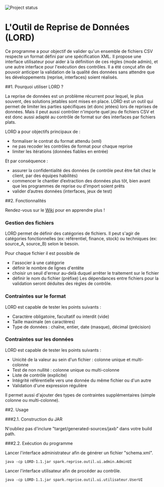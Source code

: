 ![Project status](https://github.com/makelang/LORD/actions/workflows/github-actions-build.yml/badge.svg)

# L'Outil de Reprise de Données (LORD)

Ce programme a pour objectif de valider qu'un ensemble de fichiers CSV respecte un format défini par une spécification XML.
Il propose une interface utilisateur pour aider à la définition de ces règles (mode admin), et une autre interface pour l'exécution des contrôles.
Il a été conçut afin de pouvoir anticiper la validation de la qualité des données sans attendre que les développements (reprise, interfaces) soient réalisés.

##1. Pourquoi utiliser LORD ?

La reprise de données est un problème récurrent pour lequel, le plus souvent, des solutions jetables sont mises en place.
LORD est un outil qui permet de limiter les parties spécifiques (et donc jetées) lors de reprises de données.
Mais il peut aussi contrôler n'importe quel jeu de fichiers CSV et est donc aussi adapté au contrôle de format sur des interfaces par fichiers plats.

LORD a pour objectifs principaux de :
* formaliser le contrat du format attendu (xml)
* ne pas recoder les contrôles de format pour chaque reprise
* limiter les itérations (données fiables en entrée)

Et par conséquence :
* assurer la confidentialité des données (le contrôle peut être fait chez le client, par des équipes habilités)
* commencer le chantier d’extraction des données plus tôt, bien avant que les programmes de reprise ou d'import soient prêts
* valider d’autres données (interfaces, jeux de test)

##2. Fonctionnalités

Rendez-vous sur le [Wiki](https://github.com/KleeGroup/LORD/wiki) pour en apprendre plus !

###	Gestion des fichiers

LORD permet de définir des catégories de fichiers. Il peut s'agir de catégories fonctionnelles (ex: référentiel, finance, stock) ou techniques (ex: source_A, source_B) selon le besoin.

Pour chaque fichier il est possible de 
* l'associer à une catégorie
* définir le nombre de lignes d'entête
* choisir un seuil d'erreur au-delà duquel arrêter le traitement sur le fichier
* définir le nom du fichier (préfixe)
Les dépendances entre fichiers pour la validation seront déduites des règles de contrôle.
	
### Contraintes sur le format

LORD est capable de tester les points suivants :
* Caractère obligatoire, facultatif ou interdit (vide)
* Taille maximale (en caractères)
* Type de données  : chaîne, entier, date (masque), décimal (précision)

### Contraintes sur les données

LORD est capable de tester les points suivants :
* Unicité de la valeur au sein d'un fichier : colonne unique et multi-colonne
* Test de non nullité : colonne unique ou multi-colonne
* Liste de contrôle (explicite)
* Intégrité référentielle vers une donnée du même fichier ou d'un autre
* Validation d'une expression régulière

Il permet aussi d'ajouter des types de contraintes supplémentaires (simple colonne ou multi-colonne).

##2. Usage

###2.1. Construction du JAR

N'oubliez pas d'inclure "target/generated-sources/jaxb" dans votre build path.

###2.2. Exécution du programme

Lancer l'interface administrateur afin de générer un fichier "schema.xml".
```
java -cp LORD-1.1.jar spark.reprise.outil.ui.admin.AdminUI 
```

Lancer l'interface utilisateur afin de procéder au contrôle.
```
java -cp LORD-1.1.jar spark.reprise.outil.ui.utilisateur.UserUI
```
